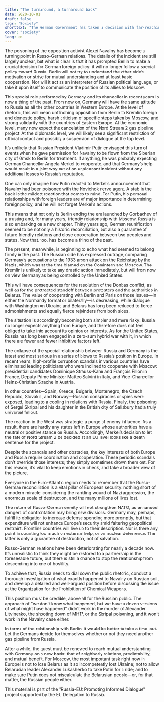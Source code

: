 ```yaml
---
title: "The turnaround, a turnaround back"
date: 2020-10-01
draft: false
tags: "Society"
shorttext: "The German Government has taken a decision with far-reaching consequences. But Europe is not becoming any safer. A guest comment."
cover: "society"
lang: en
---
```


The poisoning of the opposition activist Alexei Navalny has become a turning point in Russo-German relations. The details of the incident are still largely unclear, but what is clear is that it has prompted Berlin to make a crucial decision for German foreign policy: it will no longer follow a special policy toward Russia. Berlin will not try to understand the other side’s motivation or strive for mutual understanding and at least basic cooperation. Nor will it act as an interpreter of Russian political language, or take it upon itself to communicate the position of its allies to Moscow.

This special role performed by Germany and its chancellor in recent years is now a thing of the past. From now on, Germany will have the same attitude to Russia as all the other countries in Western Europe. At the level of rhetoric, this will mean unflinching opposition from Berlin to Kremlin foreign and domestic policy, harsh criticism of specific steps taken by Moscow, and strong solidarity with the countries of Eastern Europe. At the economic level, many now expect the cancelation of the Nord Stream 2 gas pipeline project. At the diplomatic level, we will likely see a significant restriction of official contact and possibly a suspension of dialogue at the top level.

It’s unlikely that Russian President Vladimir Putin envisaged this turn of events when he gave permission for Navalny to be flown from the Siberian city of Omsk to Berlin for treatment. If anything, he was probably expecting German Chancellor Angela Merkel to cooperate, and that Germany’s help would result in a joint way out of an unpleasant incident without any additional losses to Russia’s reputation.

One can only imagine how Putin reacted to Merkel’s announcement that Navalny had been poisoned with the Novichok nerve agent. A stab in the back is the mildest reaction that comes to mind. For Putin, his personal relationships with foreign leaders are of major importance in determining foreign policy, and he will not forget Merkel’s actions.

This means that not only is Berlin ending the era launched by Gorbachev of a trusting and, for many years, friendly relationship with Moscow. Russia is also embarking on a new chapter. Thirty years ago, German reunification seemed to be not only a historic reconciliation, but also a guarantee of future friendly relations and close cooperation between two peoples and states. Now that, too, has become a thing of the past.

The present, meanwhile, is beginning to echo what had seemed to belong firmly in the past. The Russian side has expressed outrage, comparing Germany’s accusations to the 1933 arson attack on the Reichstag by the Nazis, which was at the time blamed on the Comintern and Moscow. The Kremlin is unlikely to take any drastic action immediately, but will from now on view Germany as being controlled by the United States. 

This will have consequences for the resolution of the Donbas conflict, as well as for the protracted standoff between protesters and the authorities in Belarus. The value of cooperating with Berlin and Paris on those issues—in either the Normandy format or bilaterally—is decreasing, while dialogue with Washington on Ukraine and Belarus has long been reduced to fierce admonishments and equally fierce rejoinders from both sides.

The situation is accordingly becoming both simpler and more risky: Russia no longer expects anything from Europe, and therefore does not feel obliged to take into account its opinion or interests. As for the United States, Russia has long been engaged in a zero-sum hybrid war with it, in which there are fewer and fewer inhibitive factors left.

The collapse of the special relationship between Russia and Germany is the latest and most serious in a series of blows to Russia’s position in Europe. In recent years, high-profile corruption scandals in various countries have eliminated leading politicians who were inclined to cooperate with Moscow: presidential candidates Dominique Strauss-Kahn and François Fillon in France, Deputy Prime Minister Matteo Salvini in Italy, and Vice-Chancellor Heinz-Christian Strache in Austria.

In other countries—Spain, Greece, Bulgaria, Montenegro, the Czech Republic, Slovakia, and Norway—Russian conspiracies or spies were exposed, leading to a cooling in relations with Russia. Finally, the poisoning of Sergei Skripal and his daughter in the British city of Salisbury had a truly universal fallout.

The reaction in the West was strategic: a purge of enemy influence. As a result, there are hardly any states left in Europe whose authorities have a neutral or positive stance on Russia. Accordingly, Merkel’s decision to let the fate of Nord Stream 2 be decided at an EU level looks like a death sentence for the project.

Despite the scandals and other obstacles, the key interests of both Europe and Russia require coordination and cooperation. These periodic scandals don’t override those interests; they simply sometimes drown them out. For this reason, it’s vital to keep emotions in check, and take a broader view of the picture.

Everyone in the Euro-Atlantic region needs to remember that the Russo-German reconciliation is a vital pillar of European security: nothing short of a modern miracle, considering the rankling wound of Nazi aggression, the enormous scale of destruction, and the many millions of lives lost.

The return of Russo-German enmity will not strengthen NATO, as enhanced dangers of confrontation may bring new divisions. Germany may, perhaps, fulfill its obligation to increase defense spending more promptly, but that expenditure will not enhance Europe’s security amid faltering geopolitical restraint. Frontline countries will live up to their description. Nor is there any point in counting too much on external help, or on nuclear deterrence. The latter is only a guarantee of destruction, not of salvation. 

Russo-German relations have been deteriorating for nearly a decade now. It’s unrealistic to think they might be restored to a partnership in the foreseeable future, but there is still a chance to stop the relationship from descending into one of hostility.

To achieve that, Russia needs to dial down the public rhetoric, conduct a thorough investigation of what exactly happened to Navalny on Russian soil, and develop a detailed and well-argued position before discussing the issue at the Organization for the Prohibition of Chemical Weapons.

This position must be credible, above all for the Russian public. The approach of "we don’t know what happened, but we have a dozen versions of what might have happened" didn’t work in the murder of Alexander Litvinenko, the shooting down of MH17, or the Skripal poisoning, and it won’t work in the Navalny case either.

In terms of the relationship with Berlin, it would be better to take a time-out. Let the Germans decide for themselves whether or not they need another gas pipeline from Russia. 

After a while, the quest must be renewed to reach mutual understanding with Germany on a new basis: that of neighborly relations, predictability, and mutual benefit. For Moscow, the most important task right now in Europe is not to lose Belarus as it so incompetently lost Ukraine; not to allow Belarusian leader Alexander Lukashenko to take Putin for a ride; and to make sure Putin does not miscalculate the Belarusian people—or, for that matter, the Russian people either.

This material is part of the "Russia-EU: Promoting Informed Dialogue" project supported by the EU Delegation to Russia.
